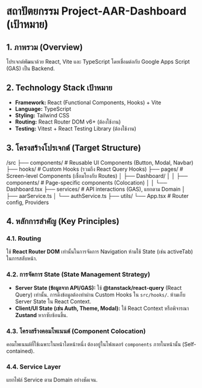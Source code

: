
# สถาปัตยกรรม Project-AAR-Dashboard (เป้าหมาย)

## 1. ภาพรวม (Overview)
โปรเจกต์พัฒนาด้วย React, Vite และ TypeScript โดยเชื่อมต่อกับ Google Apps Script (GAS) เป็น Backend.

## 2. Technology Stack เป้าหมาย
*   **Framework:** React (Functional Components, Hooks) + Vite
*   **Language:** TypeScript
*   **Styling:** Tailwind CSS
*   **Routing:** React Router DOM v6+ (ต้องใช้งาน)
*   **Testing:** Vitest + React Testing Library (ต้องใช้งาน)

## 3. โครงสร้างโปรเจกต์ (Target Structure)
/src
├── components/   # Reusable UI Components (Button, Modal, Navbar)
├── hooks/        # Custom Hooks (รวมถึง React Query Hooks)
├── pages/        # Screen-level Components (เชื่อมโยงกับ Routes)
│   ├── Dashboard/
│   │   ├── components/ # Page-specific components (Colocation)
│   │   └── Dashboard.tsx
├── services/     # API interactions (GAS), แยกตาม Domain
│   ├── aarService.ts
│   └── authService.ts
├── utils/
└── App.tsx       # Router config, Providers

## 4. หลักการสำคัญ (Key Principles)

### 4.1. Routing
ใช้ **React Router DOM** เท่านั้นในการจัดการ Navigation ห้ามใช้ State (เช่น activeTab) ในการสลับหน้า.

### 4.2. การจัดการ State (State Management Strategy)
*   **Server State (ข้อมูลจาก API/GAS):** ใช้ **@tanstack/react-query** (React Query) เท่านั้น. การดึงข้อมูลต้องทำผ่าน Custom Hooks ใน `src/hooks/`. ห้ามเก็บ Server State ใน React Context.
*   **Client/UI State (เช่น Auth, Theme, Modal):** ใช้ React Context หรือพิจารณา **Zustand** หากซับซ้อนขึ้น.

### 4.3. โครงสร้างคอมโพเนนต์ (Component Colocation)
คอมโพเนนต์ที่ใช้เฉพาะในหน้าใดหน้าหนึ่ง ต้องอยู่ในโฟลเดอร์ `components` ภายในหน้านั้น (Self-contained).

### 4.4. Service Layer
แยกไฟล์ Service ตาม Domain อย่างชัดเจน.
